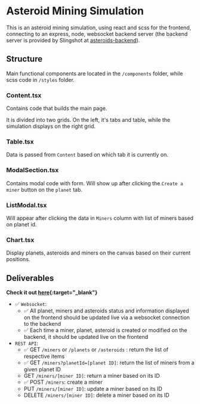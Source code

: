 # Asteroid Mining Simulation
This is an asteroid mining simulation, using react and scss for the frontend, connecting to an express, node, websocket backend server (the backend server is provided by Slingshot at [asteroids-backend](https://git.mediasia-group.com/mediasia-interactive/asteroids-backend)).

## Structure
Main functional components are located in the `/components` folder, while scss code in `/styles` folder.

### Content.tsx
Contains code that builds the main page.

It is divided into two grids.
On the left, it's tabs and table, while the simulation displays on the right grid.

### Table.tsx
Data is passed from `Content` based on which tab it is currently on.

### ModalSection.tsx
Contains modal code with form. Will show up after clicking the `Create a miner` button on the `planet` tab.

### ListModal.tsx
Will appear after clicking the data in `Miners` column with list of miners based on planet id.

### Chart.tsx
Display planets, asteroids and miners on the canvas based on their current positions.

## Deliverables

**Check it out [here](https://cancui.work/asteroids-ts/){:target="_blank"}**

- :white_check_mark: `Websocket`: 
	- :white_check_mark: All planet, miners and asteroids status and information displayed on the frontend should be updated live via a websocket connection to the backend 
    - :white_check_mark: Each time a miner, planet, asteroid is created or modified on the backend, it should be updated live on the frontend 
- `REST API`:
	- :white_check_mark: GET `/miners` or `/planets` or `/asteroids` : return the list of respective items
	- :white_check_mark: GET `/miners?planetId=[planet ID]`: return the list of miners from a given planet ID
	- GET `/miners/[miner ID]`: return a miner based on its ID
	- :white_check_mark: POST `/miners`: create a miner
	- PUT `/miners/[miner ID]`: update a miner based on its ID
	- DELETE `/miners/[miner ID]`: delete a miner based on its ID
